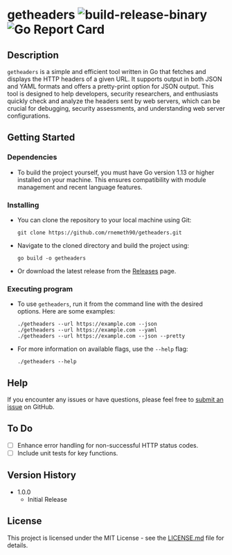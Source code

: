 # getheaders ![build-release-binary](https://github.com/rnemeth90/getheaders/actions/workflows/build.yaml/badge.svg) ![Go Report Card](https://goreportcard.com/badge/github.com/rnemeth90/getheaders/)

## Description
`getheaders` is a simple and efficient tool written in Go that fetches and displays the HTTP headers of a given URL. It supports output in both JSON and YAML formats and offers a pretty-print option for JSON output. This tool is designed to help developers, security researchers, and enthusiasts quickly check and analyze the headers sent by web servers, which can be crucial for debugging, security assessments, and understanding web server configurations.

## Getting Started

### Dependencies
- To build the project yourself, you must have Go version 1.13 or higher installed on your machine. This ensures compatibility with module management and recent language features.

### Installing
- You can clone the repository to your local machine using Git:
  ```
  git clone https://github.com/rnemeth90/getheaders.git
  ```
- Navigate to the cloned directory and build the project using:
  ```
  go build -o getheaders
  ```
- Or download the latest release from the [Releases](https://github.com/rnemeth90/getheaders/releases) page.

### Executing program
- To use `getheaders`, run it from the command line with the desired options. Here are some examples:
  ```
  ./getheaders --url https://example.com --json
  ./getheaders --url https://example.com --yaml
  ./getheaders --url https://example.com --json --pretty
  ```
- For more information on available flags, use the `--help` flag:
  ```
  ./getheaders --help
  ```

## Help
If you encounter any issues or have questions, please feel free to [submit an issue](https://github.com/rnemeth90/getheaders/issues) on GitHub.

## To Do
- [ ] Enhance error handling for non-successful HTTP status codes.
- [ ] Include unit tests for key functions.

## Version History
* 1.0.0
    * Initial Release

## License
This project is licensed under the MIT License - see the [LICENSE.md](LICENSE.md) file for details.

